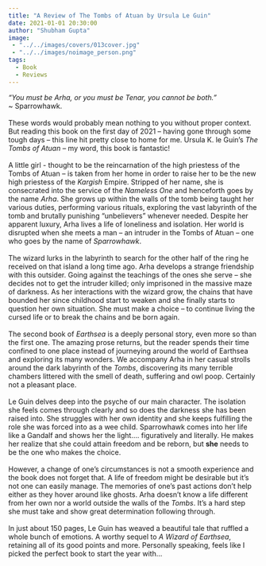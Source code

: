 ```yaml
---
title: "A Review of The Tombs of Atuan by Ursula Le Guin"
date: 2021-01-01 20:30:00
author: "Shubham Gupta"
image: 
 - "../../images/covers/013cover.jpg"
 - "../../images/noimage_person.png"
tags:
  - Book
  - Reviews
---
```


<em>“You must be Arha, or you must be Tenar, you cannot be both.”</em>
<br>
~ Sparrowhawk.
<br><br>
These words would probably mean nothing to you without proper context. But reading this book on the first day of 2021 – having gone through some tough days – this line hit pretty close to home for me. Ursula K. le Guin’s <em>The Tombs of Atuan</em> – my word, this book is fantastic!
<br><br>
A little girl - thought to be the reincarnation of the high priestess of the Tombs of Atuan – is taken from her home in order to raise her to be the new high priestess of the <em>Kargish</em> Empire. Stripped of her name, she is consecrated into the service of the <em>Nameless One</em> and henceforth goes by the name <em>Arha</em>. She grows up within the walls of the tomb being taught her various duties, performing various rituals, exploring the vast labyrinth of the tomb and brutally punishing “unbelievers” whenever needed. Despite her apparent luxury, Arha lives a life of loneliness and isolation. Her world is disrupted when she meets a man – an intruder in the Tombs of Atuan – one who goes by the name of <em>Sparrowhawk</em>.
<br><br>
The wizard lurks in the labyrinth to search for the other half of the ring he received on that island a long time ago. Arha develops a strange friendship with this outsider. Going against the teachings of the ones she serve – she decides not to get the intruder killed; only imprisoned in the massive maze of darkness. As her interactions with the wizard grow, the chains that have bounded her since childhood start to weaken and she finally starts to question her own situation. She must make a choice – to continue living the cursed life or to break the chains and be born again. 
<br><br>
The second book of <em>Earthsea</em> is a deeply personal story, even more so than the first one. The amazing prose returns, but the reader spends their time confined to one place instead of journeying around the world of Earthsea and exploring its many wonders. We accompany Arha in her casual strolls around the dark labyrinth of the <em>Tombs</em>, discovering its many terrible chambers littered with the smell of death, suffering and owl poop. Certainly not a pleasant place. 
<br><br>
Le Guin delves deep into the psyche of our main character. The isolation she feels comes through clearly and so does the darkness she has been raised into. She struggles with her own identity and she keeps fulfilling the role she was forced into as a wee child. Sparrowhawk comes into her life like a Gandalf and shows her the light…. figuratively and literally. He makes her realize that she could attain freedom and be reborn, but <strong>she</strong> needs to be the one who makes the choice.
<br><br>
However, a change of one’s circumstances is not a smooth experience and the book does not forget that. A life of freedom might be desirable but it’s not one can easily manage. The memories of one’s past actions don’t help either as they hover around like ghosts. Arha doesn’t know a life different from her own nor a world outside the walls of the <em>Tombs</em>. It’s a hard step she must take and show great determination following through.
<br><br>
In just about 150 pages, Le Guin has weaved a beautiful tale that ruffled a whole bunch of emotions. A worthy sequel to <em>A Wizard of Earthsea</em>, retaining all of its good points and more. Personally speaking, feels like I picked the perfect book to start the year with…
